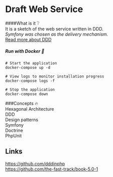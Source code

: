 # Draft Web Service
####What is it :grey_question:  
It is a sketch of the web service written in DDD.  
*Symfony was chosen as the delivery mechanism.*  
[Read more about DDD](https://airbrake.io/blog/software-design/domain-driven-design)

##### Run with Docker :whale:
```
# Start the application
docker-compose up -d

# View logs to monitor installation progress
docker-compose logs -f

# Stop the application
docker-compose down

```
###Concepts :fire:  
Hexagonal Architecture  
DDD  
Design patterns  
Symfony  
Doctrine  
PhpUnit

## Links
https://github.com/dddinphp  
https://github.com/the-fast-track/book-5.0-1